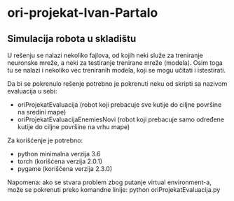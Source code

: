 # ori-projekat-Ivan-Partalo

## Simulacija robota u skladištu ##

U rešenju se nalazi nekoliko fajlova, od kojih neki služe za treniranje
neuronske mreže, a neki za testiranje trenirane mreže (modela).
Osim toga tu se nalazi i nekoliko vec treniranih modela, koji se mogu
učitati i istestirati.

Da bi se pokrenulo rešenje potrebno je pokrenuti neku od skripti sa
nazivom evaluacija u sebi:

-   oriProjekatEvaluacija (robot koji prebacuje sve kutije do ciljne površine na sredini mape)
-   oriProjekatEvaluacijaEnemiesNovi (robot koji prebacuje samo određene kutije do ciljne površine na vrhu mape)

Za korišćenje je potrebno:

-   python minimalna verzija 3.6
-   torch (korišćena verzija 2.0.1)
-   pygame (korišćena verzija 2.3.0)

Napomena: ako se stvara problem zbog putanje virtual environment-a, može se pokrenuti preko komandne linije:
python oriProjekatEvaluacija.py
